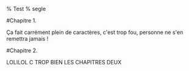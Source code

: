 % Test
% segle

#Chapitre 1.

Ça fait carrément plein de caractères, c'est trop fou, personne ne s'en remettra jamais !

#Chapitre 2.

LOLILOL C TROP BIEN LES CHAPITRES DEUX

